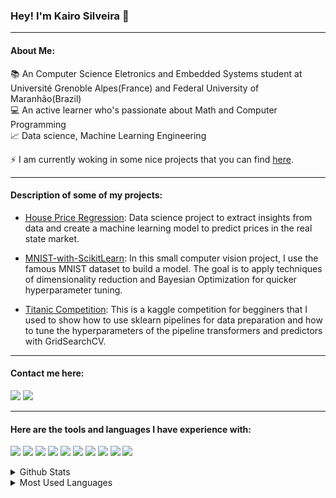 ### Hey! I'm Kairo Silveira 🧐
------------------------
#### About Me:

📚 An Computer Science Eletronics and Embedded Systems student at Université Grenoble Alpes(France) and Federal University of Maranhão(Brazil)<br/>
💻 An active learner who's passionate about Math and Computer Programming<br/>
📈 Data science, Machine Learning Engineering<br/>

⚡ I am currently woking in some nice projects that you can find [here]. 

------
#### Description of some of my projects:

- [House Price Regression]:
Data science project to extract insights from data and create a machine learning model
 to predict prices in the real state market.<br/>

- [MNIST-with-ScikitLearn]:
In this small computer vision project, I use the famous MNIST dataset to
 build a model. The goal is to apply techniques of dimensionality reduction and Bayesian Optimization for quicker hyperparameter tuning.<br/>

 - [Titanic Competition]:
This is a kaggle competition for begginers that I used to show how to use sklearn pipelines for 
data preparation and how to tune the hyperparameters of the pipeline transformers and predictors with GridSearchCV. <br/>
--------------

####  Contact me here:

[<img src="https://img.shields.io/badge/Gmail-D14836?style=for-the-badge&logo=gmail&logoColor=white"/>][gmail]    [<img src= "https://img.shields.io/badge/LinkedIn-0077B5?style=for-the-badge&logo=linkedin&logoColor=white"/>][linkedin]

--------------------------------
#### Here are the tools and languages I have experience with:

<p>
<img src="https://img.shields.io/badge/Flask-000000?style=for-the-badge&logo=flask&logoColor=white"/>

<img src="https://img.shields.io/badge/SQLite-07405E?style=for-the-badge&logo=sqlite&logoColor=white"/>

<img src="https://img.shields.io/badge/Numpy-777BB4?style=for-the-badge&logo=numpy&logoColor=white" />

<img src="https://img.shields.io/badge/Python-FFD43B?style=for-the-badge&logo=python&logoColor=blue" />

<img src="https://img.shields.io/badge/Pandas-2C2D72?style=for-the-badge&logo=pandas&logoColor=white" />

<img src="https://img.shields.io/badge/scikit_learn-F7931E?style=for-the-badge&logo=scikit-learn&logoColor=white" />

<img src="https://img.shields.io/badge/SciPy-654FF0?style=for-the-badge&logo=SciPy&logoColor=white" />

<img src="https://img.shields.io/badge/TensorFlow-FF6F00?style=for-the-badge&logo=TensorFlow&logoColor=white" />

<img src="https://img.shields.io/badge/MySQL-005C84?style=for-the-badge&logo=mysql&logoColor=white" />


<img src="https://img.shields.io/badge/GitHub-100000?style=for-the-badge&logo=github&logoColor=white" />

</p>
    
<details>
    <summary>Github Stats</summary>
    <img align="center" alt="stats" src="https://github-readme-stats.vercel.app/api?username=kairosilveira" />
</details>

<details>
    <summary>Most Used Languages</summary>
    <img src="https://github-readme-stats.vercel.app/api/top-langs/?username=kairosilveira"/>
</details>

[here]: https://github.com/kairosilveira?tab=repositories
[trackit]: https://trackit-tau.vercel.app/
[linkr]: https://linkr-smoky-one.vercel.app/
[mywallet]: http://my-wallet-frontend-blush.vercel.app/
[gmail]: mailto:kairo.silveira.contato@gmail.com
[linkedin]: https://www.linkedin.com/in/kairosilveira/
[gratibox]: https://gratibox-front-end.vercel.app/
[House Price Regression]: https://github.com/kairosilveira/house-pricing-regression
[Titanic Competition]: https://github.com/kairosilveira/Titanic_GridSearchCV_DataPreparation
[MNIST-with-ScikitLearn]: https://github.com/kairosilveira/MNIST-with-ScikitLearn
